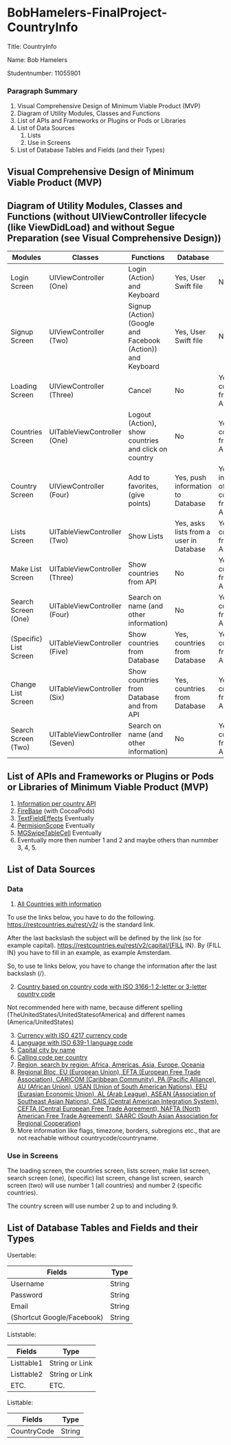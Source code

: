 # BobHamelers-FinalProject-CountryInfo

Title: CountryInfo

Name: Bob Hamelers

Studentnumber: 11055901


### Paragraph Summary
1. Visual Comprehensive Design of Minimum Viable Product (MVP)
2. Diagram of Utility Modules, Classes and Functions
3. List of APIs and Frameworks or Plugins or Pods or Libraries
4. List of Data Sources
    1. Lists
    2. Use in Screens
5. List of Database Tables and Fields (and their Types)


## Visual Comprehensive Design of Minimum Viable Product (MVP)

## Diagram of Utility Modules, Classes and Functions (without UIViewController lifecycle (like ViewDidLoad) and without Segue Preparation (see Visual Comprehensive Design))

Modules | Classes | Functions | Database | API
------- | ------- | --------- | -------- | ---
Login Screen | UIViewController (One) | Login (Action) and Keyboard | Yes, User Swift file | No
Signup Screen | UIViewController (Two) | Signup (Action) (Google and Facebook (Action)) and Keyboard | Yes, User Swift file | No
Loading Screen | UIViewController (Three) | Cancel | No | Yes, load countries from JSON API
Countries Screen | UITableViewController (One) | Logout (Action), show countries and click on country | No | Yes, load countries from JSON API
Country Screen | UIViewController (Four) | Add to favorites, (give points) | Yes, push information to Database | Yes, load information of a country from JSON API
Lists Screen | UITableViewController (Two) | Show Lists | Yes, asks lists from a user in Database | Yes, load countries from JSON API
Make List Screen | UITableViewController (Three) | Show countries from API | No | Yes, load countries from JSON API
Search Screen (One) | UITableViewController (Four) | Search on name (and other information) | No | Yes, load countries from JSON API
(Specific) List Screen | UITableViewController (Five) | Show countries from Database | Yes, countries from Database | Yes, load countries from JSON API
Change List Screen | UITableViewController (Six) | Show countries from Database and from API | Yes, countries from Database | Yes, load countries from JSON API
Search Screen (Two) | UITableViewController (Seven) | Search on name (and other information) | No | Yes, load countries from JSON API

## List of APIs and Frameworks or Plugins or Pods or Libraries of Minimum Viable Product (MVP)
1. [Information per country API](https://restcountries.eu)
2. [FireBase](https://firebase.google.com) (with CocoaPods)
3. [TextFieldEffects](https://github.com/raulriera/TextFieldEffects) Eventually
4. [PermisionScope](https://github.com/nickoneill/PermissionScope) Eventually
5. [MGSwipeTableCell](https://github.com/MortimerGoro/MGSwipeTableCell) Eventually
6. Eventually more then number 1 and 2 and maybe others than nummber 3, 4, 5. 

## List of Data Sources

### Data
1. [All Countries with information](https://restcountries.eu/rest/v2/all)

To use the links below, you have to do the following. 
https://restcountries.eu/rest/v2/ is the standard link.

After the last backslash the subject will be defined by the link (so for example capital). 
https://restcountries.eu/rest/v2/capital/{FILL IN}.
By {FILL IN} you have to fill in an example, as example Amsterdam.

So, to use te links below, you have to change the information after the last backslash (/).


2. [Country based on country code with ISO 3166-1 2-letter or 3-letter country code](https://restcountries.eu/rest/v2/alpha/{code}) 

Not recommended here with name, because different spelling (TheUnitedStates/UnitedStatesofAmerica) and different names (America/UnitedStates)

3. [Currency with ISO 4217 currency code](https://restcountries.eu/rest/v2/currency/{currency})
4. [Language with ISO 639-1 language code](https://restcountries.eu/rest/v2/lang/{et})
5. [Capital city by name](https://restcountries.eu/rest/v2/capital/{capital})
6. [Calling code per country](https://restcountries.eu/rest/v2/callingcode/{callingcode})
7. [Region, search by region: Africa, Americas, Asia, Europe, Oceania](https://restcountries.eu/rest/v2/region/{region})
8. [Regional Bloc, EU (European Union), EFTA (European Free Trade Association), CARICOM (Caribbean Community), PA (Pacific Alliance), AU (African Union), USAN (Union of South American Nations), EEU (Eurasian Economic Union), AL (Arab League), ASEAN (Association of Southeast Asian Nations), CAIS (Central American Integration System), CEFTA (Central European Free Trade Agreement), NAFTA (North American Free Trade Agreement), SAARC (South Asian Association for Regional Cooperation)](https://restcountries.eu/rest/v2/regionalbloc/{regionalbloc})
9. More information like flags, timezone, borders, subregions etc., that are not reachable without countrycode/countryname.

### Use in Screens

The loading screen, the countries screen, lists screen, make list screen, search screen (one), (specific) list screen, change list screen, search screen (two) will use number 1 (all countries) and number 2 (specific countries). 

The country screen will use number 2 up to and including 9.

## List of Database Tables and Fields and their Types


Usertable:

Fields | Type
------ | ----
Username | String
Password | String
Email | String
(Shortcut Google/Facebook) | String


Liststable:

Fields | Type
------ | ----
Listtable1 | String or Link
Listtable2 | String or Link
ETC. | ETC.


Listtable:

Fields | Type
------ | ----
CountryCode | String

